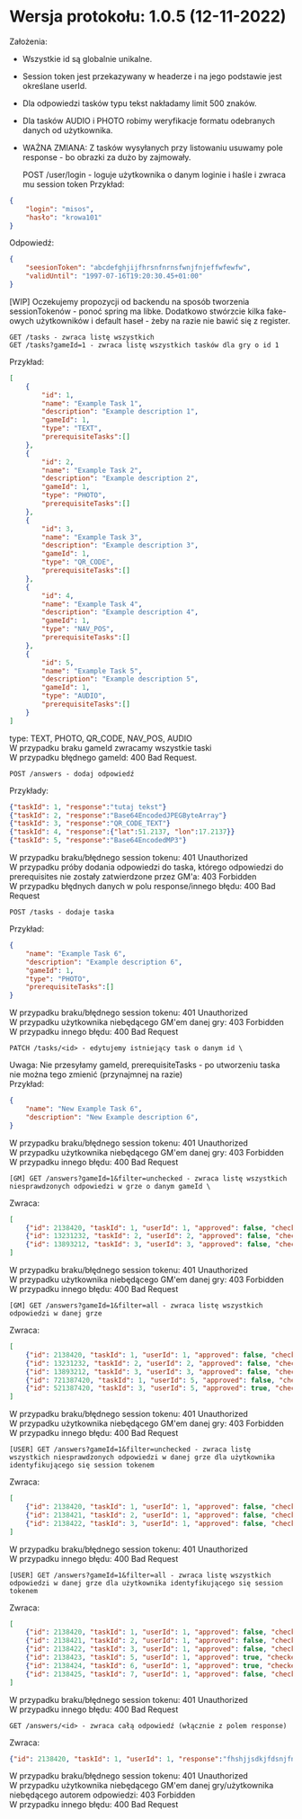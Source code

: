# Wersja protokołu: 1.0.5 (12-11-2022)

Założenia:
- Wszystkie id są globalnie unikalne.
- Session token jest przekazywany w headerze i na jego podstawie jest określane userId.
- Dla odpowiedzi tasków typu tekst nakładamy limit 500 znaków.
- Dla tasków AUDIO i PHOTO robimy weryfikacje formatu odebranych danych od użytkownika.
- WAŻNA ZMIANA: Z tasków wysyłanych przy listowaniu usuwamy pole response - bo obrazki za dużo by zajmowały.

    POST /user/login - loguje użytkownika o danym loginie i haśle i zwraca mu session token
Przykład:
```JSON
{
    "login": "misos",
    "hasło": "krowa101"
}
```

Odpowiedź:
```JSON
{
    "seesionToken": "abcdefghjijfhrsnfnrnsfwnjfnjeffwfewfw",
    "validUntil": "1997-07-16T19:20:30.45+01:00"
}
```
[WIP] Oczekujemy propozycji od backendu na sposób tworzenia sessionTokenów - ponoć spring ma libke. Dodatkowo stwórzcie kilka fake-owych użytkowników i default haseł - żeby na razie nie bawić się z register.

    GET /tasks - zwraca listę wszystkich
    GET /tasks?gameId=1 - zwraca listę wszystkich tasków dla gry o id 1
Przykład:
```JSON
[
    {
        "id": 1,
        "name": "Example Task 1",
        "description": "Example description 1",
        "gameId": 1,
        "type": "TEXT",
        "prerequisiteTasks":[]
    },
    {
        "id": 2,
        "name": "Example Task 2",
        "description": "Example description 2",
        "gameId": 1,
        "type": "PHOTO",
        "prerequisiteTasks":[]
    },
    {
        "id": 3,
        "name": "Example Task 3",
        "description": "Example description 3",
        "gameId": 1,
        "type": "QR_CODE",
        "prerequisiteTasks":[]
    },
    {
        "id": 4,
        "name": "Example Task 4",
        "description": "Example description 4",
        "gameId": 1,
        "type": "NAV_POS",
        "prerequisiteTasks":[]
    },
    {
        "id": 5,
        "name": "Example Task 5",
        "description": "Example description 5",
        "gameId": 1,
        "type": "AUDIO",
        "prerequisiteTasks":[]
    }
]
```
type: TEXT, PHOTO, QR_CODE, NAV_POS, AUDIO \
W przypadku braku gameId zwracamy wszystkie taski \
W przypadku błędnego gameId: 400 Bad Request.

    POST /answers - dodaj odpowiedź
Przykłady:
```JSON
{"taskId": 1, "response":"tutaj tekst"}
{"taskId": 2, "response":"Base64EncodedJPEGByteArray"}
{"taskId": 3, "response":"QR_CODE_TEXT"}
{"taskId": 4, "response":{"lat":51.2137, "lon":17.2137}}
{"taskId": 5, "response":"Base64EncodedMP3"}
```
W przypadku braku/błędnego session tokenu: 401 Unauthorized \
W przypadku próby dodania odpowiedzi do taska, którego odpowiedzi do prerequisites nie zostały zatwierdzone przez GM'a: 403 Forbidden \
W przypadku błędnych danych w polu response/innego błędu: 400 Bad Request

    POST /tasks - dodaje taska
Przykład:
```JSON
{
    "name": "Example Task 6",
    "description": "Example description 6",
    "gameId": 1,
    "type": "PHOTO",
    "prerequisiteTasks":[]
}
```
W przypadku braku/błędnego session tokenu: 401 Unauthorized \
W przypadku użytkownika niebędącego GM'em danej gry: 403 Forbidden \
W przypadku innego błędu: 400 Bad Request

    PATCH /tasks/<id> - edytujemy istniejący task o danym id \
Uwaga: Nie przesyłamy gameId, prerequisiteTasks - po utworzeniu taska nie można tego zmienić (przynajmnej na razie) \
Przykład:
```JSON
{
    "name": "New Example Task 6",
    "description": "New Example description 6",
}
```
W przypadku braku/błędnego session tokenu: 401 Unauthorized \
W przypadku użytkownika niebędącego GM'em danej gry: 403 Forbidden \
W przypadku innego błędu: 400 Bad Request

    [GM] GET /answers?gameId=1&filter=unchecked - zwraca listę wszystkich niesprawdzonych odpowiedzi w grze o danym gameId \
Zwraca:
```JSON
[
    {"id": 2138420, "taskId": 1, "userId": 1, "approved": false, "checked": false},
    {"id": 13231232, "taskId": 2, "userId": 2, "approved": false, "checked": false},
    {"id": 13893212, "taskId": 3, "userId": 3, "approved": false, "checked": false}
]
```
W przypadku braku/błędnego session tokenu: 401 Unauthorized \
W przypadku użytkownika niebędącego GM'em danej gry: 403 Forbidden \
W przypadku innego błędu: 400 Bad Request

    [GM] GET /answers?gameId=1&filter=all - zwraca listę wszystkich odpowiedzi w danej grze
Zwraca:
```JSON
[
    {"id": 2138420, "taskId": 1, "userId": 1, "approved": false, "checked": false},
    {"id": 13231232, "taskId": 2, "userId": 2, "approved": false, "checked": false},
    {"id": 13893212, "taskId": 3, "userId": 3, "approved": false, "checked": false},
    {"id": 721387420, "taskId": 1, "userId": 5, "approved": false, "checked": true},
    {"id": 521387420, "taskId": 3, "userId": 5, "approved": true, "checked": true},
]
```
W przypadku braku/błędnego session tokenu: 401 Unauthorized \
W przypadku użytkownika niebędącego GM'em danej gry: 403 Forbidden \
W przypadku innego błędu: 400 Bad Request

    [USER] GET /answers?gameId=1&filter=unchecked - zwraca listę wszystkich niesprawdzonych odpowiedzi w danej grze dla użytkownika identyfikującego się session tokenem
Zwraca:
```JSON
[
    {"id": 2138420, "taskId": 1, "userId": 1, "approved": false, "checked": false},
    {"id": 2138421, "taskId": 2, "userId": 1, "approved": false, "checked": false},
    {"id": 2138422, "taskId": 3, "userId": 1, "approved": false, "checked": false}
]
```
W przypadku braku/błędnego session tokenu: 401 Unauthorized \
W przypadku innego błędu: 400 Bad Request

    [USER] GET /answers?gameId=1&filter=all - zwraca listę wszystkich odpowiedzi w danej grze dla użytkownika identyfikującego się session tokenem
Zwraca:
```JSON
[
    {"id": 2138420, "taskId": 1, "userId": 1, "approved": false, "checked": false},
    {"id": 2138421, "taskId": 2, "userId": 1, "approved": false, "checked": false},
    {"id": 2138422, "taskId": 3, "userId": 1, "approved": false, "checked": false},
    {"id": 2138423, "taskId": 5, "userId": 1, "approved": true, "checked": true},
    {"id": 2138424, "taskId": 6, "userId": 1, "approved": true, "checked": true},
    {"id": 2138425, "taskId": 7, "userId": 1, "approved": false, "checked": true}
]

```
W przypadku braku/błędnego session tokenu: 401 Unauthorized \
W przypadku innego błędu: 400 Bad Request

    GET /answers/<id> - zwraca całą odpowiedź (włącznie z polem response)
Zwraca:
```JSON
{"id": 2138420, "taskId": 1, "userId": 1, "response":"fhshjjsdkjfdsnjfnj fssnfknsndkfnskfsd sfnsnf", "approved":false, "checked": false}
```
W przypadku braku/błędnego session tokenu: 401 Unauthorized \
W przypadku użytkownika niebędącego GM'em danej gry/użytkownika niebędącego autorem odpowiedzi: 403 Forbidden \
W przypadku innego błędu: 400 Bad Request
